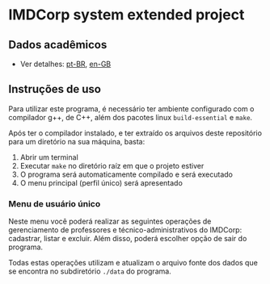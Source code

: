 # IMDCorp system extended project

## Dados acadêmicos
- Ver detalhes: [pt-BR](./docs/academic_data_pt-BR.md), [en-GB](./docs/academic_data_en-GB.md)

## Instruções de uso
Para utilizar este programa, é necessário ter ambiente configurado com o compilador g++, de C++, além dos pacotes linux `build-essential` e `make`.

Após ter o compilador instalado, e ter extraído os arquivos deste repositório para um diretório na sua máquina, basta:

1. Abrir um terminal
2. Executar `make` no diretório raíz em que o projeto estiver
3. O programa será automaticamente compilado e será executado
4. O menu principal (perfil único) será apresentado

### Menu de usuário único
Neste menu você poderá realizar as seguintes operações de gerenciamento de professores e técnico-administrativos do IMDCorp: cadastrar, listar e excluir. Além disso, poderá escolher opção de sair do programa.

Todas estas operações utilizam e atualizam o arquivo fonte dos dados que se encontra no subdiretório `./data` do programa.
